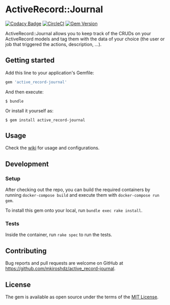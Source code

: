 # ActiveRecord::Journal

[![Codacy Badge](https://api.codacy.com/project/badge/Grade/879535f417b04c5fa702e96260bb74eb)](https://app.codacy.com/gh/mkiroshdz/active_record-journal?utm_source=github.com&utm_medium=referral&utm_content=mkiroshdz/active_record-journal&utm_campaign=Badge_Grade_Settings)
[![CircleCI](https://circleci.com/gh/mkiroshdz/active_record-journal/tree/main.svg?style=svg)](https://circleci.com/gh/mkiroshdz/active_record-journal/tree/main)
[![Gem Version](https://badge.fury.io/rb/active_record-journal.svg)](https://badge.fury.io/rb/active_record-journal)

ActiveRecord::Journal allows you to keep track of the CRUDs on your ActiveRecord models and tag them with the data of your choice (the user or job that triggered the actions, description, ...).

## Getting started

Add this line to your application's Gemfile:

```ruby
gem 'active_record-journal'
```

And then execute:

    $ bundle

Or install it yourself as:

    $ gem install active_record-journal

## Usage

Check the [wiki](https://github.com/mkiroshdz/active_record-journal/wiki/Index) for usage and configurations.

## Development

### Setup

After checking out the repo, you can build the required containers by running `docker-compose build` and execute them with `docker-compose run gem`.

To install this gem onto your local, run `bundle exec rake install`. 

### Tests

Inside the container, run `rake spec` to run the tests.

## Contributing

Bug reports and pull requests are welcome on GitHub at https://github.com/mkiroshdz/active_record-journal.

## License

The gem is available as open source under the terms of the [MIT License](https://opensource.org/licenses/MIT).
